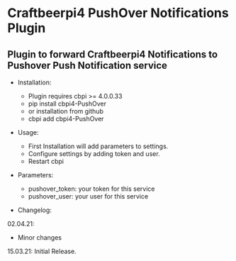 # Craftbeerpi4 PushOver Notifications Plugin

## Plugin to forward Craftbeerpi4 Notifications to Pushover Push Notification service

- Installation:

	- Plugin requires cbpi >= 4.0.0.33
	- pip install cbpi4-PushOver
	- or installation from github
	- cbpi add cbpi4-PushOver

- Usage:

	- First Installation will add parameters to settings.
	- Configure settings by adding token and user.
	- Restart cbpi

- Parameters:

	- pushover_token: your token for this service
	- pushover_user: your user for this service

- Changelog:

02.04.21:

- Minor changes

15.03.21: Initial Release.
